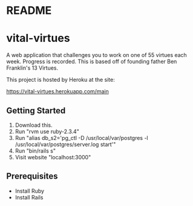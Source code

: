 # README

# vital-virtues

A web application that challenges you to work on one of 55 virtues each week.  Progress is recorded.  This is based off of founding father Ben Franklin's 13 Virtues.

This project is hosted by Heroku at the site:

https://vital-virtues.herokuapp.com/main

## Getting Started

1) Download this.
2) Run "rvm use ruby-2.3.4"
3) Run "alias db_s2='pg_ctl -D /usr/local/var/postgres -l /usr/local/var/postgres/server.log start'"
3) Run "bin/rails s"
4) Visit website "localhost:3000"

## Prerequisites

- Install Ruby
- Install Rails
